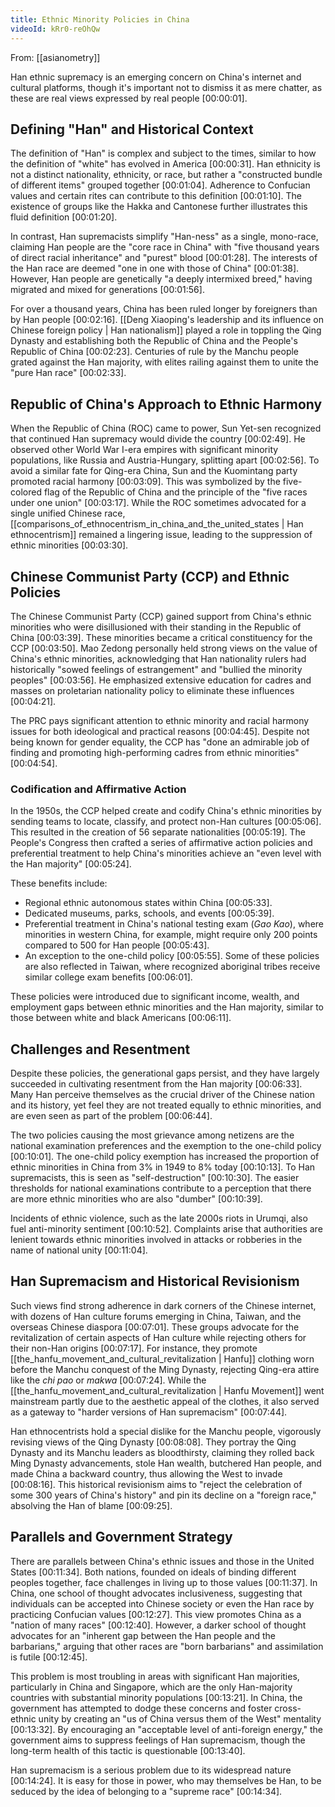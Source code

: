 ```yaml
---
title: Ethnic Minority Policies in China
videoId: kRr0-reOhQw
---
```


From: [[asianometry]] <br/> 

Han ethnic supremacy is an emerging concern on China's internet and cultural platforms, though it's important not to dismiss it as mere chatter, as these are real views expressed by real people <a class="yt-timestamp" data-t="00:00:01">[00:00:01]</a>.

## Defining "Han" and Historical Context

The definition of "Han" is complex and subject to the times, similar to how the definition of "white" has evolved in America <a class="yt-timestamp" data-t="00:00:31">[00:00:31]</a>. Han ethnicity is not a distinct nationality, ethnicity, or race, but rather a "constructed bundle of different items" grouped together <a class="yt-timestamp" data-t="00:01:04">[00:01:04]</a>. Adherence to Confucian values and certain rites can contribute to this definition <a class="yt-timestamp" data-t="00:01:10">[00:01:10]</a>. The existence of groups like the Hakka and Cantonese further illustrates this fluid definition <a class="yt-timestamp" data-t="00:01:20">[00:01:20]</a>.

In contrast, Han supremacists simplify "Han-ness" as a single, mono-race, claiming Han people are the "core race in China" with "five thousand years of direct racial inheritance" and "purest" blood <a class="yt-timestamp" data-t="00:01:28">[00:01:28]</a>. The interests of the Han race are deemed "one in one with those of China" <a class="yt-timestamp" data-t="00:01:38">[00:01:38]</a>. However, Han people are genetically "a deeply intermixed breed," having migrated and mixed for generations <a class="yt-timestamp" data-t="00:01:56">[00:01:56]</a>.

For over a thousand years, China has been ruled longer by foreigners than by Han people <a class="yt-timestamp" data-t="00:02:16">[00:02:16]</a>. [[Deng Xiaoping's leadership and its influence on Chinese foreign policy | Han nationalism]] played a role in toppling the Qing Dynasty and establishing both the Republic of China and the People's Republic of China <a class="yt-timestamp" data-t="00:02:23">[00:02:23]</a>. Centuries of rule by the Manchu people grated against the Han majority, with elites railing against them to unite the "pure Han race" <a class="yt-timestamp" data-t="00:02:33">[00:02:33]</a>.

## Republic of China's Approach to Ethnic Harmony

When the Republic of China (ROC) came to power, Sun Yet-sen recognized that continued Han supremacy would divide the country <a class="yt-timestamp" data-t="00:02:49">[00:02:49]</a>. He observed other World War I-era empires with significant minority populations, like Russia and Austria-Hungary, splitting apart <a class="yt-timestamp" data-t="00:02:56">[00:02:56]</a>. To avoid a similar fate for Qing-era China, Sun and the Kuomintang party promoted racial harmony <a class="yt-timestamp" data-t="00:03:09">[00:03:09]</a>. This was symbolized by the five-colored flag of the Republic of China and the principle of the "five races under one union" <a class="yt-timestamp" data-t="00:03:17">[00:03:17]</a>. While the ROC sometimes advocated for a single unified Chinese race, [[comparisons_of_ethnocentrism_in_china_and_the_united_states | Han ethnocentrism]] remained a lingering issue, leading to the suppression of ethnic minorities <a class="yt-timestamp" data-t="00:03:30">[00:03:30]</a>.

## Chinese Communist Party (CCP) and Ethnic Policies

The Chinese Communist Party (CCP) gained support from China's ethnic minorities who were disillusioned with their standing in the Republic of China <a class="yt-timestamp" data-t="00:03:39">[00:03:39]</a>. These minorities became a critical constituency for the CCP <a class="yt-timestamp" data-t="00:03:50">[00:03:50]</a>. Mao Zedong personally held strong views on the value of China's ethnic minorities, acknowledging that Han nationality rulers had historically "sowed feelings of estrangement" and "bullied the minority peoples" <a class="yt-timestamp" data-t="00:03:56">[00:03:56]</a>. He emphasized extensive education for cadres and masses on proletarian nationality policy to eliminate these influences <a class="yt-timestamp" data-t="00:04:21">[00:04:21]</a>.

The PRC pays significant attention to ethnic minority and racial harmony issues for both ideological and practical reasons <a class="yt-timestamp" data-t="00:04:45">[00:04:45]</a>. Despite not being known for gender equality, the CCP has "done an admirable job of finding and promoting high-performing cadres from ethnic minorities" <a class="yt-timestamp" data-t="00:04:54">[00:04:54]</a>.

### Codification and Affirmative Action

In the 1950s, the CCP helped create and codify China's ethnic minorities by sending teams to locate, classify, and protect non-Han cultures <a class="yt-timestamp" data-t="00:05:06">[00:05:06]</a>. This resulted in the creation of 56 separate nationalities <a class="yt-timestamp" data-t="00:05:19">[00:05:19]</a>. The People's Congress then crafted a series of affirmative action policies and preferential treatment to help China's minorities achieve an "even level with the Han majority" <a class="yt-timestamp" data-t="00:05:24">[00:05:24]</a>.

These benefits include:
*   Regional ethnic autonomous states within China <a class="yt-timestamp" data-t="00:05:33">[00:05:33]</a>.
*   Dedicated museums, parks, schools, and events <a class="yt-timestamp" data-t="00:05:39">[00:05:39]</a>.
*   Preferential treatment in China's national testing exam (*Gao Kao*), where minorities in western China, for example, might require only 200 points compared to 500 for Han people <a class="yt-timestamp" data-t="00:05:43">[00:05:43]</a>.
*   An exception to the one-child policy <a class="yt-timestamp" data-t="00:05:55">[00:05:55]</a>. Some of these policies are also reflected in Taiwan, where recognized aboriginal tribes receive similar college exam benefits <a class="yt-timestamp" data-t="00:06:01">[00:06:01]</a>.

These policies were introduced due to significant income, wealth, and employment gaps between ethnic minorities and the Han majority, similar to those between white and black Americans <a class="yt-timestamp" data-t="00:06:11">[00:06:11]</a>.

## Challenges and Resentment

Despite these policies, the generational gaps persist, and they have largely succeeded in cultivating resentment from the Han majority <a class="yt-timestamp" data-t="00:06:33">[00:06:33]</a>. Many Han perceive themselves as the crucial driver of the Chinese nation and its history, yet feel they are not treated equally to ethnic minorities, and are even seen as part of the problem <a class="yt-timestamp" data-t="00:06:44">[00:06:44]</a>.

The two policies causing the most grievance among netizens are the national examination preferences and the exemption to the one-child policy <a class="yt-timestamp" data-t="00:10:01">[00:10:01]</a>. The one-child policy exemption has increased the proportion of ethnic minorities in China from 3% in 1949 to 8% today <a class="yt-timestamp" data-t="00:10:13">[00:10:13]</a>. To Han supremacists, this is seen as "self-destruction" <a class="yt-timestamp" data-t="00:10:30">[00:10:30]</a>. The easier thresholds for national examinations contribute to a perception that there are more ethnic minorities who are also "dumber" <a class="yt-timestamp" data-t="00:10:39">[00:10:39]</a>.

Incidents of ethnic violence, such as the late 2000s riots in Urumqi, also fuel anti-minority sentiment <a class="yt-timestamp" data-t="00:10:52">[00:10:52]</a>. Complaints arise that authorities are lenient towards ethnic minorities involved in attacks or robberies in the name of national unity <a class="yt-timestamp" data-t="00:11:04">[00:11:04]</a>.

## Han Supremacism and Historical Revisionism

Such views find strong adherence in dark corners of the Chinese internet, with dozens of Han culture forums emerging in China, Taiwan, and the overseas Chinese diaspora <a class="yt-timestamp" data-t="00:07:01">[00:07:01]</a>. These groups advocate for the revitalization of certain aspects of Han culture while rejecting others for their non-Han origins <a class="yt-timestamp" data-t="00:07:17">[00:07:17]</a>. For instance, they promote [[the_hanfu_movement_and_cultural_revitalization | Hanfu]] clothing worn before the Manchu conquest of the Ming Dynasty, rejecting Qing-era attire like the *chi pao* or *makwa* <a class="yt-timestamp" data-t="00:07:24">[00:07:24]</a>. While the [[the_hanfu_movement_and_cultural_revitalization | Hanfu Movement]] went mainstream partly due to the aesthetic appeal of the clothes, it also served as a gateway to "harder versions of Han supremacism" <a class="yt-timestamp" data-t="00:07:44">[00:07:44]</a>.

Han ethnocentrists hold a special dislike for the Manchu people, vigorously revising views of the Qing Dynasty <a class="yt-timestamp" data-t="00:08:08">[00:08:08]</a>. They portray the Qing Dynasty and its Manchu leaders as bloodthirsty, claiming they rolled back Ming Dynasty advancements, stole Han wealth, butchered Han people, and made China a backward country, thus allowing the West to invade <a class="yt-timestamp" data-t="00:08:16">[00:08:16]</a>. This historical revisionism aims to "reject the celebration of some 300 years of China's history" and pin its decline on a "foreign race," absolving the Han of blame <a class="yt-timestamp" data-t="00:09:25">[00:09:25]</a>.

## Parallels and Government Strategy

There are parallels between China's ethnic issues and those in the United States <a class="yt-timestamp" data-t="00:11:34">[00:11:34]</a>. Both nations, founded on ideals of binding different peoples together, face challenges in living up to those values <a class="yt-timestamp" data-t="00:11:37">[00:11:37]</a>. In China, one school of thought advocates inclusiveness, suggesting that individuals can be accepted into Chinese society or even the Han race by practicing Confucian values <a class="yt-timestamp" data-t="00:12:27">[00:12:27]</a>. This view promotes China as a "nation of many races" <a class="yt-timestamp" data-t="00:12:40">[00:12:40]</a>. However, a darker school of thought advocates for an "inherent gap between the Han people and the barbarians," arguing that other races are "born barbarians" and assimilation is futile <a class="yt-timestamp" data-t="00:12:45">[00:12:45]</a>.

This problem is most troubling in areas with significant Han majorities, particularly in China and Singapore, which are the only Han-majority countries with substantial minority populations <a class="yt-timestamp" data-t="00:13:21">[00:13:21]</a>. In China, the government has attempted to dodge these concerns and foster cross-ethnic unity by creating an "us of China versus them of the West" mentality <a class="yt-timestamp" data-t="00:13:32">[00:13:32]</a>. By encouraging an "acceptable level of anti-foreign energy," the government aims to suppress feelings of Han supremacism, though the long-term health of this tactic is questionable <a class="yt-timestamp" data-t="00:13:40">[00:13:40]</a>.

Han supremacism is a serious problem due to its widespread nature <a class="yt-timestamp" data-t="00:14:24">[00:14:24]</a>. It is easy for those in power, who may themselves be Han, to be seduced by the idea of belonging to a "supreme race" <a class="yt-timestamp" data-t="00:14:34">[00:14:34]</a>.